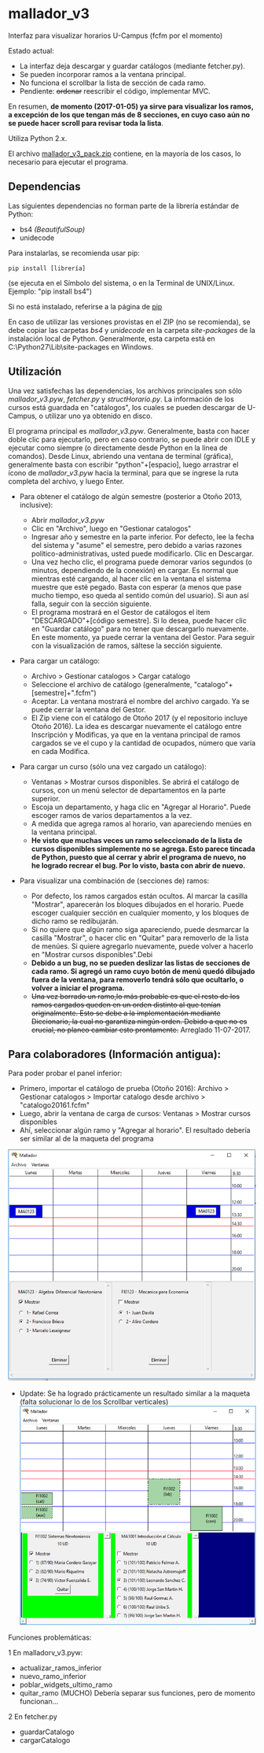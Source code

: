 # mallador_v3
Interfaz para visualizar horarios U-Campus (fcfm por el momento)

Estado actual:
- La interfaz deja descargar y guardar catálogos (mediante fetcher.py).
- Se pueden incorporar ramos a la ventana principal.
- No funciona el scrollbar la lista de sección de cada ramo.
- Pendiente: ~~ordenar~~ reescribir el código, implementar MVC.

En resumen, **de momento (2017-01-05) ya sirve para visualizar los ramos, a excepción de los que tengan más de 8 secciones, en cuyo caso aún no se puede hacer scroll para revisar toda la lista**.

Utiliza Python 2.x.

El archivo [mallador_v3_pack.zip](https://github.com/gaboflowers/mallador_v3/raw/master/mallador_v3_pack.zip) contiene, en la mayoría de los casos, lo necesario para ejecutar el programa.

## Dependencias  

Las siguientes dependencias no forman parte de la librería estándar de Python:
- bs4 *(BeautifulSoup)*
- unidecode

Para instalarlas, se recomienda usar pip:
```
pip install [librería]
```
(se ejecuta en el Símbolo del sistema, o en la Terminal de UNIX/Linux. Ejemplo: "pip install bs4")

Si no está instalado, referirse a la página de [pip](https://pip.pypa.io/en/stable/installing/)

En caso de utilizar las versiones provistas en el ZIP (no se recomienda), se debe copiar las carpetas *bs4* y *unidecode* en la carpeta *site-packages* de la instalación local de Python. Generalmente, esta carpeta está en C:\Python27\Lib\site-packages en Windows.

## Utilización

Una vez satisfechas las dependencias, los archivos principales son sólo *mallador_v3.pyw*, *fetcher.py* y *structHorario.py*.
La información de los cursos está guardada en "catálogos", los cuales se pueden descargar de U-Campus, o utilizar uno ya obtenido en disco.

El programa principal es *mallador_v3.pyw*. Generalmente, basta con hacer doble clic para ejecutarlo, pero en caso contrario, se puede abrir con IDLE y ejecutar como siempre (o directamente desde Python en la línea de comandos). Desde Linux, abriendo una ventana de terminal (gráfica), generalmente basta con escribir "python"+[espacio], luego arrastrar el ícono de *mallador_v3.pyw*
hacia la terminal, para que se ingrese la ruta completa del archivo, y luego Enter.

- Para obtener el catálogo de algún semestre (posterior a Otoño 2013, inclusive):
	- Abrir *mallador_v3.pyw*
	- Clic en "Archivo", luego en "Gestionar catalogos"
	- Ingresar año y semestre en la parte inferior. Por defecto, lee la fecha del sistema y "asume" el semestre, pero debido a varias razones político-administrativas, usted puede modificarlo. Clic en Descargar.
	- Una vez hecho clic, el programa puede demorar varios segundos (o minutos, dependiendo de la conexión) en cargar. Es normal que mientras esté cargando, al hacer clic en la ventana el sistema muestre que esté pegado. Basta con esperar (a menos que pase mucho tiempo, eso queda al sentido común del usuario). Si aun así falla, seguir con la sección siguiente.
	- El programa mostrará en el Gestor de catálogos el item "DESCARGADO"+[código semestre]. Si lo desea, puede hacer clic en "Guardar catálogo" para no tener que descargarlo nuevamente. En este momento, ya puede cerrar la ventana del Gestor. Para seguir con la visualización de ramos, sáltese la sección siguiente.

- Para cargar un catálogo:
	- Archivo > Gestionar catalogos > Cargar catalogo
	- Seleccione el archivo de catálogo (generalmente, "catalogo"+[semestre]+".fcfm")
	- Aceptar. La ventana mostrará el nombre del archivo cargado. Ya se puede cerrar la ventana del Gestor.
	- El Zip viene con el catálogo de Otoño 2017 (y el repositorio incluye Otoño 2016). La idea es descargar nuevamente el catálogo entre Inscripción y Modificas, ya que en la ventana principal de ramos cargados se ve el cupo y la cantidad de ocupados, número que varía en cada Modifica.
	
- Para cargar un curso (sólo una vez cargado un catálogo):
	- Ventanas > Mostrar cursos disponibles. Se abrirá el catálogo de cursos, con un menú selector de departamentos en la parte superior.
	- Escoja un departamento, y haga clic en "Agregar al Horario". Puede escoger ramos de varios departamentos a la vez.
	- A medida que agrega ramos al horario, van apareciendo menúes en la ventana principal.
	- **He visto que muchas veces un ramo seleccionado de la lista de cursos disponibles simplemente no se agrega. Esto parece tincada de Python, puesto que al cerrar y abrir el programa de nuevo, no he logrado recrear el bug. Por lo visto, basta con abrir de nuevo.**

- Para visualizar una combinación de (secciones de) ramos:
	- Por defecto, los ramos cargados están ocultos. Al marcar la casilla "Mostrar", aparecerán los bloques dibujados en el horario. Puede escoger cualquier sección en cualquier momento, y los bloques de dicho ramo se redibujarán.
	- Si no quiere que algún ramo siga apareciendo, puede desmarcar la casilla "Mostrar", o hacer clic en "Quitar" para removerlo de la lista de menúes. Si quiere agregarlo nuevamente, puede volver a hacerlo en "Mostrar cursos disponibles".Debi
	- **Debido a un bug, no se pueden deslizar las listas de secciones de cada ramo. Si agregó un ramo cuyo botón de menú quedó dibujado fuera de la ventana, para removerlo tendrá sólo que ocultarlo, o volver a iniciar el programa.**
	- ~~Una vez borrado un ramo,lo más probable es que el resto de los ramos cargados queden en un orden distinto al que tenían originalmente. Esto se debe a la implementación mediante Diccionario, la cual no garantiza ningún orden. Debido a que no es crucial, no planeo cambiar esto prontamente.~~ Arreglado 11-07-2017.
	
## Para colaboradores (Información antigua):

Para poder probar el panel inferior:
- Primero, importar el catálogo de prueba (Otoño 2016):
	Archivo > Gestionar catalogos > Importar catalogo desde archivo > "catalogo20161.fcfm"
- Luego, abrir la ventana de carga de cursos:
	Ventanas > Mostrar cursos disponibles
- Ahí, seleccionar algún ramo y "Agregar al horario". El resultado debería ser similar al de la maqueta del programa

![maqueta.png](https://raw.githubusercontent.com/gaboflowers/mallador_v3/master/maqueta.png)

- Update: Se ha logrado prácticamente un resultado similar a la maqueta (falta solucionar lo de los Scrollbar verticales)
![captura](https://raw.githubusercontent.com/gaboflowers/mallador_v3/master/captura_main.png)

Funciones problemáticas:

1  En malladorv_v3.pyw:
  - actualizar_ramos_inferior
  - nuevo_ramo_inferior
  - poblar_widgets_ultimo_ramo
  - quitar_ramo (MUCHO)
  Debería separar sus funciones, pero de momento funcionan...
  
2  En fetcher.py
  - guardarCatalogo
  - cargarCatalogo
  
